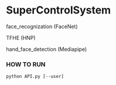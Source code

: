 # SuperControlSystem
face_recognization (FaceNet) 

TFHE (HNP) 

hand_face_detection (Mediapipe)

### HOW TO RUN
    python API.py [--user]

